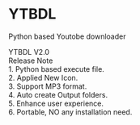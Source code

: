 # YTBDL
Python based Youtobe downloader

YTBDL V2.0</br>
Release Note</br>
	1. Python based execute file.</br>
	2. Applied New Icon.</br>
	3. Support MP3 format.</br>
	4. Auto create Output folders.</br>
	5. Enhance user experience.</br>
	6. Portable, NO any installation need.</br>

